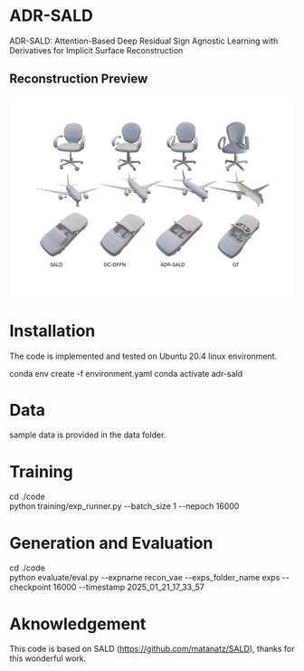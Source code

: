 # ADR-SALD
ADR-SALD: Attention-Based Deep Residual Sign Agnostic Learning with Derivatives for Implicit Surface Reconstruction 
## Reconstruction Preview
![plot](https://github.com/basher8488881/ADR-SALD/blob/main/shapenet_imgAll_1.png)
# Installation 
The code is implemented and tested on Ubuntu 20.4 linux environment.

conda env create -f environment.yaml 
conda activate adr-sald
# Data 
sample data is provided in the data folder. 
# Training 
cd ./code \
python training/exp_runner.py --batch_size 1 --nepoch 16000
# Generation and Evaluation
cd ./code \
python evaluate/eval.py --expname recon_vae --exps_folder_name exps --checkpoint 16000 --timestamp 2025_01_21_17_33_57 

# Aknowledgement 
This code is based on SALD (https://github.com/matanatz/SALD), thanks for this wonderful work.
